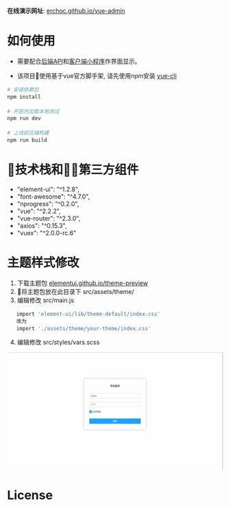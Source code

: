 **在线演示网址**: [erchoc.github.io/vue-admin](https://erchoc.github.io/vue-admin)

# 如何使用

- 需要配合[后端API](https://github.com/Erchoc/tp5-wine-api)和[客户端小程序](https://github.com/Erchoc/client-wine-cms)作界面显示。

- 该项目使用基于vue官方脚手架, 请先使用npm安装 [vue-cli](https://github.com/vuejs/vue-cli)

``` bash
# 安装依赖包
npm install

# 开启热加载本地测试
npm run dev

# 上线前压缩构建
npm run build
```

# 技术栈和第三方组件

- "element-ui": "^1.2.8",
- "font-awesome": "^4.7.0",
- "nprogress": "^0.2.0",
- "vue": "^2.2.2",
- "vue-router": "^2.3.0",
- "axios": "^0.15.3",
- "vuex": "^2.0.0-rc.6"

# 主题样式修改
1. 下载主题包 [elementui.github.io/theme-preview](https://elementui.github.io/theme-preview)
2. 将主题包放在此目录下 src/assets/theme/
3. 编辑修改 src/main.js 
``` bash
   import 'element-ui/lib/theme-default/index.css'
   改为
   import './assets/theme/your-theme/index.css'
```
4. 编辑修改 src/styles/vars.scss

![theme-blue](https://raw.githubusercontent.com/taylorchen709/markdown-images/master/vueadmin/rec-demo.gif)


# License
